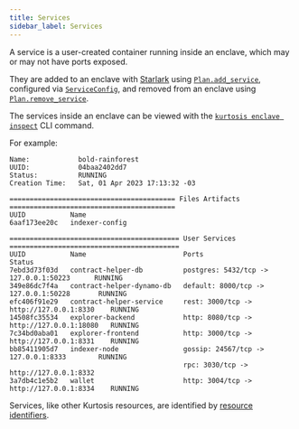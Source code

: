 ```yaml
---
title: Services
sidebar_label: Services
---
```


A service is a user-created container running inside an enclave, which may or may not have ports exposed. 

They are added to an enclave with [Starlark](./starlark.md) using [`Plan.add_service`](../starlark-reference/plan.md#add_service), configured via [`ServiceConfig`](../starlark-reference/service-config.md), and removed from an enclave using [`Plan.remove_service`](../starlark-reference/plan.md#remove_service).

The services inside an enclave can be viewed with the [`kurtosis enclave inspect`](../cli-reference/enclave-inspect.md) CLI command.

For example:

```console
Name:            bold-rainforest
UUID:            04baa2402dd7
Status:          RUNNING
Creation Time:   Sat, 01 Apr 2023 17:13:32 -03

========================================= Files Artifacts =========================================
UUID           Name
6aaf173ee20c   indexer-config

========================================== User Services ==========================================
UUID           Name                        Ports                                      Status
7ebd3d73f03d   contract-helper-db          postgres: 5432/tcp -> 127.0.0.1:50223      RUNNING
349e86dc7f4a   contract-helper-dynamo-db   default: 8000/tcp -> 127.0.0.1:50228       RUNNING
efc406f91e29   contract-helper-service     rest: 3000/tcp -> http://127.0.0.1:8330    RUNNING
14508fc35534   explorer-backend            http: 8080/tcp -> http://127.0.0.1:18080   RUNNING
7c34bd0aba01   explorer-frontend           http: 3000/tcp -> http://127.0.0.1:8331    RUNNING
bb85411905d7   indexer-node                gossip: 24567/tcp -> 127.0.0.1:8333        RUNNING
                                           rpc: 3030/tcp -> http://127.0.0.1:8332
3a7db4c1e5b2   wallet                      http: 3004/tcp -> http://127.0.0.1:8334    RUNNING
```

Services, like other Kurtosis resources, are identified by [resource identifiers][resource-identifiers].

<!------------------ ONLY LINKS BELOW HERE -------------------->
[resource-identifiers]: ./resource-identifier.md
